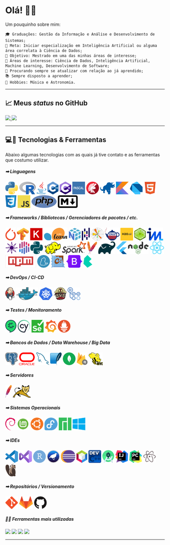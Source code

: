 <h1>Olá! &#x1F44B;&#x1F604;</h1>

Um pouquinho sobre mim:

    🎓 Graduações: Gestão da Informação e Análise e Desenvolvimento de Sistemas;
    🔬 Meta: Iniciar especialização em Inteligência Artificial ou alguma área correlata à Ciência de Dados;
    🔭 Objetivo: Mestrado em uma das minhas áreas de interesse;
    🤖 Áreas de interesse: Ciência de Dados, Inteligência Artificial, Machine Learning, Desenvolvimento de Software;
    📑 Procurando sempre se atualizar com relação ao já aprendido;
    📚 Sempre disposto a aprender;
    🎼 Hobbies: Música e Astronomia.

<hr>

<h2>&#x1F4C8; Meus <em>status</em> no GitHub</h2>
<div>
    <a href="https://github.com/luishpaiva">
    <img height="229em" src="https://github-readme-stats.vercel.app/api?username=luishpaiva&show_icons=true&include_all_commits=true&count_private=true"/>
    <img height="229em" src="https://github-readme-stats.vercel.app/api/top-langs/?username=luishpaiva&layout=compact&langs_count=16"/></a>
</div>

<hr>

<h2>&#x1F4BB;&#x1F527; Tecnologias & Ferramentas</h2>
Abaixo algumas tecnologias com as quais já tive contato e as ferramentas que costumo utilizar.
<br/>

<h5>&#x27A1; Linguagens</h5>
<p float="left">
    <img src="./icons/python.svg" height="40px" alt="Python" />
    <img src="./icons/r.svg" height="40px" alt="R" />
    <img src="./icons/java.svg" height="40px" alt="Java" />
    <img src="./icons/cplusplus.svg" height="40px" alt="C++" />
    <img src="./icons/csharp.svg" height="40px" alt="C#" />
    <img src="./icons/pascal.svg" height="40px" alt="Pascal" />
    <img src="./icons/delphi.svg" height="40px" alt="Delphi" />
    <img src="./icons/cobol.svg" height="40px" alt="COBOL" />
    <img src="./icons/kotlin.svg" height="40px" alt="Kotlin" />
    <img src="./icons/dart.svg" height="40px" alt="Dart" />
    <img src="./icons/html5.svg" height="40px" alt="HTML5" />
    <img src="./icons/css3.svg" height="40px" alt="CSS3" />
    <img src="./icons/javascript.svg" height="40px" alt="JavaScript/ECMAScript" />
    <img src="./icons/php.svg" height="40px" alt="PHP" />
    <img src="./icons/markdown.svg" height="40px" alt="Markdown" />
</p>

<h5>&#x27A1; Frameworks / Bibliotecas / Gerenciadores de pacotes / etc.</h5>
<p float="left">
    <img src="./icons/pytorch.svg" height="40px" alt="PyTorch" />
    <img src="./icons/tensorflow.svg" height="40px" alt="Tensorflow" />
    <img src="./icons/keras.svg" height="40px" alt="Keras" />
    <img src="./icons/scikitlearn.svg" height="40px" alt="Scikit Learn" />
    <img src="./icons/numpy.svg" height="40px" alt="NumPy" />
    <img src="./icons/pandas.svg" height="40px" alt="Pandas" />
    <img src="./icons/matplotlib.svg" height="40px" alt="Matplotlib" />
    <img src="./icons/tpot.svg" height="40px" alt="TPOT" />
    <img src="./icons/h2o.svg" height="40px" alt="H2O" />
    <img src="./icons/lime.svg" height="40px" alt="Local Interpretable Model-Agnostic Explanations - LIME" />
    <img src="./icons/interpretml.svg" height="40px" alt="InterpretML" />
    <img src="./icons/eli5.svg" height="40px" alt="Eli5" />
    <img src="./icons/shap.svg" height="40px" alt="Shap" />
    <img src="./icons/nltk.svg" height="40px" alt="Natural Language Toolkit - NLTK" />
    <img src="./icons/hadoop.svg" height="40px" alt="Apache hadoop" />
    <img src="./icons/spark.svg" height="40px" alt="Apache Spark" />
    <img src="./icons/maven.svg" height="40px" alt="Apache Maven" />
    <img src="./icons/gradle.svg" height="40px" alt="Gradle" />
    <img src="./icons/flutter.svg" height="40px" alt="Flutter" />
    <img src="./icons/nodejs.svg" height="40px" alt="Node.js" />
    <img src="./icons/react.svg" height="40px" alt="React" />
    <img src="./icons/npm.svg" height="40px" alt="npm" />
    <img src="./icons/yarn.svg" height="40px" alt="yarn" />
    <img src="./icons/chocolatey.svg" height="40px" alt="Chocolatey" />
    <img src="./icons/bootstrap.svg" height="40px" alt="Bootstrap" />
    <img src="./icons/bulma.svg" height="40px" alt="Bulma" />
</p>

<h5>&#x27A1; DevOps / CI-CD</h5>
<p float="left">
    <img src="./icons/jenkins.svg" height="40px" alt="Jenkins" />
    <img src="./icons/docker.svg" height="40px" alt="Docker" />
    <img src="./icons/kubernetes.svg" height="40px" alt="Kubernetes - K8S =]" />
    <img src="./icons/travisci.svg" height="40px" alt="Travis CI" />
    <img src="./icons/githubactions.svg" height="40px" alt="GitHub Actions" />
</p>

<h5>&#x27A1; Testes / Monitoramento</h5>
<p float="left">
    <img src="./icons/cucumber.svg" height="40px" alt="Cucumber" />
    <img src="./icons/cypress.svg" height="40px" alt="Cypress App" />
    <img src="./icons/selenium.svg" height="40px" alt="Selenium" />
    <img src="./icons/grafana.svg" height="40px" alt="Grafana" />
    <img src="./icons/prometheus.svg" height="40px" alt="Prometheus" />
</p>

<h5>&#x27A1; Bancos de Dados / Data Warehouse / Big Data</h5>
<p float="left">
    <img src="./icons/postgresql.svg" height="40px" alt="PostGreSQL" />
    <img src="./icons/oracle.svg" height="40px" alt="Oracle Database" />
    <img src="./icons/mysql.svg" height="40px" alt="MySQL" />
    <img src="./icons/sqlite.svg" height="40px" alt="SQLite" />
    <img src="./icons/mongodb.svg" height="40px" alt="MongoDB" />
    <img src="./icons/firestore.svg" height="40px" alt="Firestore" />
    <img src="./icons/hive.svg" height="40px" alt="Apache Hive" />
</p>

<h5>&#x27A1; Servidores</h5>
<p float="left">
    <img src="./icons/apache.svg" height="40px" alt="Apache" />
    <img src="./icons/tomcat.svg" height="40px" alt="Tomcat" />
</p>

<h5>&#x27A1; Sistemas Operacionais</h5>
<p float="left">
    <img src="./icons/debian.svg" height="40px" alt="GNU/Linux Debian" />
    <img src="./icons/mint.svg" height="40px" alt="GNU/Linux Mint" />
    <img src="./icons/ubuntu.svg" height="40px" alt="GNU/Linux Ubuntu" />
    <img src="./icons/fedora.svg" height="40px" alt="GNU/Linux Fedora" />
    <img src="./icons/manjaro.svg" height="40px" alt="GNU/Linux Manjaro" />
    <img src="./icons/windows.svg" height="40px" alt="Microsoft Windows 10" />
</p>

<h5>&#x27A1; IDEs</h5>
<p float="left">
    <img src="./icons/vscode.svg" height="40px" alt="Visual Studio Code" />
    <img src="./icons/visualstudio.svg" height="40px" alt="Visual Studio" />
    <img src="./icons/rstudio.svg" height="40px" alt="RStudio" />
    <img src="./icons/weka.svg" height="40px" alt="Weka 3" />
    <img src="./icons/eclipse.svg" height="40px" alt="Eclipse" />
    <img src="./icons/netbeans.svg" height="40px" alt="Apache NetBeans" />
    <img src="./icons/devcplusplus.svg" height="40px" alt="Dev C++" />
    <img src="./icons/androidstudio.svg" height="40px" alt="Android Studio" />
    <img src="./icons/intellij.svg" height="40px" alt="IntelliJ IDEA" />
    <img src="./icons/pycharm.svg" height="40px" alt="PyCharm" />
    <img src="./icons/atom.svg" height="40px" alt="Atom" />
    <img src="./icons/dbeaver.svg" height="40px" alt="DBeaver" />
</p>

<h5>&#x27A1; Repositórios / Versionamento</h5>
<p float="left">
    <img src="./icons/git.svg" height="40px" alt="Git" />
    <img src="./icons/gitlab.svg" height="40px" alt="GitLab" />
    <img src="./icons/github.svg" height="40px" alt="GitHub" />
</p>

<h5>&#x1F468;&#x200D;&#x1F4BB; Ferramentas mais utilizadas</h5>

![](https://img.shields.io/badge/OS-Windows-informational?style=flat&logo=windows&logoColor=white&color=blue) ![](https://img.shields.io/badge/IDE-Visual_Studio_Code-informational?style=flat&logo=visualstudiocode&logoColor=white&color=blue) ![](https://img.shields.io/badge/DataBase-PostgreSQL-informational?style=flat&logo=postgresql&logoColor=white&color=blue) ![](https://img.shields.io/badge/Version_Control-GitLab&GitHub-informational?style=flat&logo=git&logoColor=white&color=blue)

<hr>